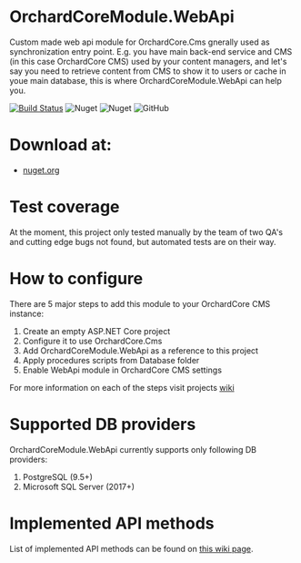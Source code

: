 # OrchardCoreModule.WebApi

Custom made web api module for OrchardCore.Cms gnerally used as synchronization entry point. E.g. you have main back-end service and CMS (in this case OrchardCore CMS) used by your content managers, and let's say you need to retrieve content from CMS to show it to users or cache in youe main database, this is where OrchardCoreModule.WebApi can help you.

[![Build Status](https://dev.azure.com/gallkam/OrchardCoreModules/_apis/build/status/%5BBuild%5D%20Dev.OrchardCoreModules.WebApi?branchName=dev)](https://dev.azure.com/gallkam/OrchardCoreModules/_build/latest?definitionId=11&branchName=dev) ![Nuget](https://img.shields.io/nuget/v/OrchardCoreModule.WebApi) ![Nuget](https://img.shields.io/nuget/dt/OrchardCoreModule.WebApi) ![GitHub](https://img.shields.io/github/license/ujinjinjin/OrchardCoreModule.WebApi)

# Download at:

- [nuget.org](https://www.nuget.org/packages/OrchardCoreModule.WebApi/)

# Test coverage

At the moment, this project only tested manually by the team of two QA's and cutting edge bugs not found, but automated tests are on their way.

# How to configure

There are 5 major steps to add this module to your OrchardCore CMS instance:

1. Create an empty ASP.NET Core project
2. Configure it to use OrchardCore.Cms
3. Add OrchardCoreModule.WebApi as a reference to this project
4. Apply procedures scripts from Database folder
5. Enable WebApi module in OrchardCore CMS settings

For more information on each of the steps visit projects [wiki](https://github.com/Ujinjinjin/OrchardCoreModule.WebApi/wiki/How-to-configure-OrchardCoreModule.Api)

# Supported DB providers

OrchardCoreModule.WebApi currently supports only following DB providers:

1. PostgreSQL (9.5+)
2. Microsoft SQL Server (2017+)

# Implemented API methods

List of implemented API methods can be found on [this wiki page](https://github.com/Ujinjinjin/OrchardCoreModule.WebApi/wiki/Implemented-API).
